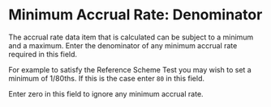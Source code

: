 # Minimum Accrual Rate: Denominator

The accrual rate data item that is calculated can be subject to a
minimum and a maximum. Enter the denominator of any minimum accrual rate
required in this field.

For example to satisfy the Reference Scheme Test you may wish to set a
minimum of 1/80ths. If this is the case enter `80` in this field.

Enter zero in this field to ignore any minimum accrual rate.
